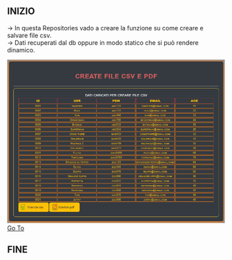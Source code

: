 
## INIZIO ##

-> In questa Repositories vado a creare la funzione su come creare e salvare file csv.<br />
-> Dati recuperati dal db oppure in modo statico che si può rendere dinamico.

<img src="img/Preview.png" alt="Sorry, not image" />
<a href="https://ivanpierdeveloper.github.io/create-csv-pdf/" target="blank">Go To</a>

## FINE ##

